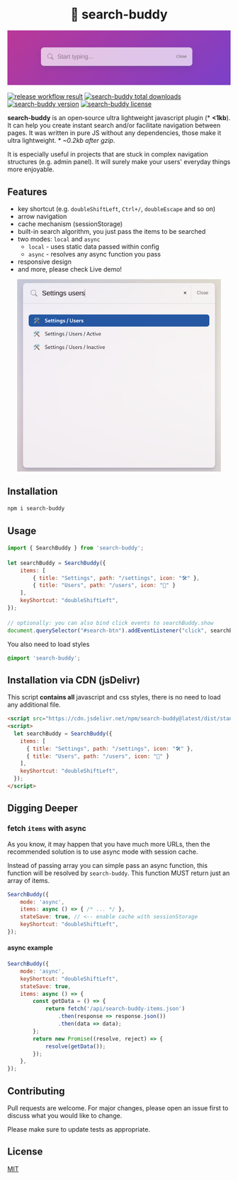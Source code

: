 <h1 align="center">
🍭 search-buddy
</h1>  

<p align="center">
 <img width="" src="https://github.com/michaldoda/search-buddy/blob/main/docs/images/logo.png?raw=true" alt="search-buddy js plugin">
</p>

<p>
    <a target="_blank" rel="noopener noreferrer" href="https://github.com/michaldoda/search-buddy/actions/workflows/build-n-test.yml/badge.svg"><img src="https://github.com/michaldoda/search-buddy/actions/workflows/build-n-test.yml/badge.svg" alt="release workflow result" style="max-width:100%;"></a>
 <a target="_blank" href="https://www.npmjs.com/package/search-buddy"><img src="https://flat.badgen.net/npm/dt/search-buddy" alt="search-buddy total downloads" /></a>   
<a target="_blank" href="https://www.npmjs.com/package/search-buddy"><img src="https://flat.badgen.net/npm/v/search-buddy" alt="search-buddy version" /></a>
    <a target="_blank" href="https://www.npmjs.com/package/search-buddy"><img src="https://flat.badgen.net/npm/license/search-buddy" alt="search-buddy license" /></a>
</p>

**search-buddy** is an open‑source ultra lightweight javascript plugin (* **<1kb**). It can help you create instant search and/or facilitate navigation between pages. It was written in pure JS without any dependencies, those make it ultra lightweight. * *~0.2kb after gzip*.

It is especially useful in projects that are stuck in complex navigation structures (e.g. admin panel). It will surely make your users' everyday things more enjoyable.

## Features
- key shortcut (e.g. `doubleShiftLeft`, `Ctrl+/`, `doubleEscape` and so on)
- arrow navigation
- cache mechanism (sessionStorage)
- built-in search algorithm, you just pass the items to be searched
- two modes: `local` and `async`
  - `local` - uses static data passed within config
  - `async` - resolves any async function you pass
- responsive design
- and more, please check Live demo!


<p align="center">
  <img width="460" src="https://github.com/michaldoda/search-buddy/blob/main/docs/images/search-buddy.png?raw=true" alt="search-buddy js plugin">
</p>


## Installation


```bash
npm i search-buddy
```

## Usage

```js
import { SearchBuddy } from 'search-buddy';

let searchBuddy = SearchBuddy({
    items: [
        { title: "Settings", path: "/settings", icon: "🛠️" },
        { title: "Users", path: "/users", icon: "👥️" }
    ],
    keyShortcut: "doubleShiftLeft",
});

// optionally: you can also bind click events to searchBuddy.show
document.querySelector("#search-btn").addEventListener("click", searchBuddy.show);

```

You also need to load styles
```scss
@import 'search-buddy';
```


## Installation via CDN (jsDelivr)
This script **contains all** javascript and css styles, there is no need to load any additional file.
```html
<script src="https://cdn.jsdelivr.net/npm/search-buddy@latest/dist/standalone.min.js"></script>
<script>
  let searchBuddy = SearchBuddy({
    items: [
      { title: "Settings", path: "/settings", icon: "🛠️" },
      { title: "Users", path: "/users", icon: "👥️" }
    ],
    keyShortcut: "doubleShiftLeft",
  });
</script>
```

## Digging Deeper

### fetch `items` with async

As you know, it may happen that you have much more URLs, then the recommended solution is to use async mode with session cache.

Instead of passing array you can simple pass an async function, this function will be resolved by `search-buddy`. This function MUST return just an array of items.
```js
SearchBuddy({
    mode: 'async',
    items: async () => { /* ... */ },
    stateSave: true, // <-- enable cache with sessionStorage
    keyShortcut: "doubleShiftLeft",
});

```

#### async example
```js
SearchBuddy({
    mode: 'async',
    keyShortcut: "doubleShiftLeft",
    stateSave: true,
    items: async () => {
        const getData = () => {
            return fetch('/api/search-buddy-items.json')
                .then(response => response.json())
                .then(data => data);
        };
        return new Promise((resolve, reject) => {
            resolve(getData());
        });
    },
});
```


## Contributing
Pull requests are welcome. For major changes, please open an issue first to discuss what you would like to change.

Please make sure to update tests as appropriate.

## License
[MIT](LICENSE)
